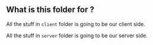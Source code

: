 ## What is this folder for ?

All the stuff in `client` folder is going to be our client side.

All the stuff in `server` folder is going to be our server side.
